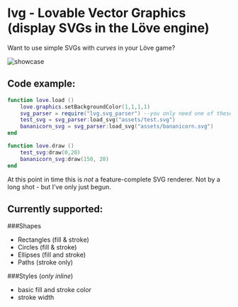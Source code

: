 # lvg - Lovable Vector Graphics (display SVGs in the Löve engine)

Want to use simple SVGs with *curves* in your Löve game?

![showcase](https://github.com/Bananicorn/lvg/blob/master/screenshots/try-7.png "Some shapes and a Bananicorn, ripped right from an unsuspecting SVG")

## Code example:

```lua
function love.load ()
	love.graphics.setBackgroundColor(1,1,1,1)
	svg_parser = require("lvg.svg_parser") --you only need one of these
	test_svg = svg_parser:load_svg("assets/test.svg")
	bananicorn_svg = svg_parser:load_svg("assets/bananicorn.svg")
end

function love.draw ()
	test_svg:draw(0,20)
	bananicorn_svg:draw(150, 20)
end
```

At this point in time this is *not* a feature-complete SVG renderer.
Not by a long shot - but I've only just begun.

## Currently supported:
###Shapes
- Rectangles (fill & stroke)
- Circles (fill & stroke)
- Ellipses (fill and stroke)
- Paths (stroke only)

###Styles (*only inline*)
- basic fill and stroke color
- stroke width
